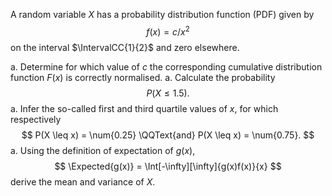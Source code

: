 A random variable $X$ has a probability distribution function (PDF) given by
$$
    f(x) = c / x^2
$$
on the interval $\IntervalCC{1}{2}$ and zero elsewhere.

a.  Determine for which value of $c$ the corresponding cumulative distribution
    function $F(x)$ is correctly normalised.
a.  Calculate the probability
    $$
        P(X \leq \num{1.5}).
    $$
a.  Infer the so-called first and third quartile values of $x$, for which respectively
    $$
        P(X \leq x) = \num{0.25} \QQText{and} P(X \leq x) = \num{0.75}.
    $$
a.  Using the definition of expectation of $g(x)$,
    $$
        \Expected{g(x)} = \Int[-\infty][\infty]{g(x)f(x)}{x}
    $$
    derive the mean and variance of $X$.
